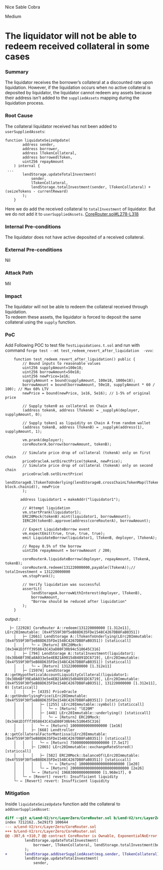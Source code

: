 Nice Sable Cobra

Medium

# The liquidator will not be able to redeem received collateral in some cases

### Summary

The liquidator receives the borrower’s collateral at a discounted rate upon liquidation. However, if the liquidation occurs when no active collateral is deposited by liquidator, the liquidator cannot redeem any assets because their address isn't added to the `suppliedAssets` mapping during the liquidation process.


### Root Cause

The collateral liquidator received has not been added to `userSuppliedAssets`:
```solidity
function liquidateSeizeUpdate(
        address sender,
        address borrower,
        address lTokenCollateral,
        address borrowedlToken,
        uint256 repayAmount
    ) internal {
 ...
        lendStorage.updateTotalInvestment(
            sender,
            lTokenCollateral,
            lendStorage.totalInvestment(sender, lTokenCollateral) + (seizeTokens - currentReward)
        );
    }
```
Here we do add the received collateral to `totalInvestment` of liquidator. But we do not add it to `userSuppliedAssets`.
[CoreRouter.sol#L278-L318](https://github.com/sherlock-audit/2025-05-lend-audit-contest/blob/main/Lend-V2/src/LayerZero/CoreRouter.sol#L278-L318)


### Internal Pre-conditions

The liquidator does not have active deposited of a received collateral.


### External Pre-conditions

Nil

### Attack Path

Mil

### Impact

The liquidator will not be able to redeem the collateral received through liquidation.  
To redeem these assets, the liquidator is forced to deposit the same collateral using the `supply` function.


### PoC

Add Following POC to test file `TestLiquidations.t.sol` and run with command `forge test --mt test_redeem_revert_after_liquidation  -vvv`:
```solidity
    function test_redeem_revert_after_liquidation() public {
        // Bound inputs to reasonable values
        uint256 supplyAmount=100e18; 
        uint256 borrowAmount=50e18; 
        uint256 newPrice=1e16;
        supplyAmount = bound(supplyAmount, 100e18, 1000e18);
        borrowAmount = bound(borrowAmount, 50e18, supplyAmount * 60 / 100); // Max 60% LTV
        newPrice = bound(newPrice, 1e16, 5e16); // 1-5% of original price

        // Supply token0 as collateral on Chain A
        (address tokenA, address lTokenA) = _supplyA(deployer, supplyAmount, 0);

        // Supply token1 as liquidity on Chain A from random wallet
        (address tokenB, address lTokenB) = _supplyA(address(1), supplyAmount, 1);

        vm.prank(deployer);
        coreRouterA.borrow(borrowAmount, tokenB);

        // Simulate price drop of collateral (tokenA) only on first chain
        priceOracleA.setDirectPrice(tokenA, newPrice);
        // Simulate price drop of collateral (tokenA) only on second chain
        priceOracleB.setDirectPrice(
            lendStorageB.lTokenToUnderlying(lendStorageB.crossChainLTokenMap(lTokenA, block.chainid)), newPrice
        );

       address liquidator1 = makeAddr("liquidator1");

        // Attempt liquidation
        vm.startPrank(liquidator1);
        ERC20Mock(tokenB).mint(liquidator1, borrowAmount);
        IERC20(tokenB).approve(address(coreRouterA), borrowAmount);

        // Expect LiquidateBorrow event
        vm.expectEmit(true, true, true, true);
        emit LiquidateBorrow(liquidator1, lTokenB, deployer, lTokenA);

        // Repay 0.5% of the borrow
        uint256 repayAmount = borrowAmount / 200;

        coreRouterA.liquidateBorrow(deployer, repayAmount, lTokenA, tokenB);
        coreRouterA.redeem(131220000000,payable(lTokenA));// totalInvestment = 131220000000
        vm.stopPrank();

        // Verify liquidation was successful
        assertLt(
            lendStorageA.borrowWithInterest(deployer, lTokenB),
            borrowAmount,
            "Borrow should be reduced after liquidation"
        );
    }

```
output :
```shell
  ├─ [22928] CoreRouter A::redeem(131220000000 [1.312e11], LErc20Immutable: [0x4f559F30f5eB88D635FDe1548C4267DB8FaB0351])
    │   ├─ [2661] LendStorage A::lTokenToUnderlying(LErc20Immutable: [0x4f559F30f5eB88D635FDe1548C4267DB8FaB0351]) [staticcall]
    │   │   └─ ← [Return] ERC20Mock: [0x34A1D3fff3958843C43aD80F30b94c510645C316]
    │   ├─ [794] LendStorage A::totalInvestment(liquidator1: [0x30b6Bf39Ea8A033e5e4EB21A9015d84891DC6719], LErc20Immutable: [0x4f559F30f5eB88D635FDe1548C4267DB8FaB0351]) [staticcall]
    │   │   └─ ← [Return] 131220000000 [1.312e11]
    │   ├─ [15974] LendStorage A::getHypotheticalAccountLiquidityCollateral(liquidator1: [0x30b6Bf39Ea8A033e5e4EB21A9015d84891DC6719], LErc20Immutable: [0x4f559F30f5eB88D635FDe1548C4267DB8FaB0351], 131220000000 [1.312e11], 0) [staticcall]
    │   │   ├─ [4335] PriceOracle A::getUnderlyingPrice(LErc20Immutable: [0x4f559F30f5eB88D635FDe1548C4267DB8FaB0351]) [staticcall]
    │   │   │   ├─ [1255] LErc20Immutable::symbol() [staticcall]
    │   │   │   │   └─ ← [Return] "lE20M"
    │   │   │   ├─ [448] LErc20Immutable::underlying() [staticcall]
    │   │   │   │   └─ ← [Return] ERC20Mock: [0x34A1D3fff3958843C43aD80F30b94c510645C316]
    │   │   │   └─ ← [Return] 10000000000000000 [1e16]
    │   │   ├─ [668] Lendtroller A::getCollateralFactorMantissa(LErc20Immutable: [0x4f559F30f5eB88D635FDe1548C4267DB8FaB0351]) [staticcall]
    │   │   │   └─ ← [Return] 750000000000000000 [7.5e17]
    │   │   ├─ [2065] LErc20Immutable::exchangeRateStored() [staticcall]
    │   │   │   ├─ [582] ERC20Mock::balanceOf(LErc20Immutable: [0x4f559F30f5eB88D635FDe1548C4267DB8FaB0351]) [staticcall]
    │   │   │   │   └─ ← [Return] 100000000000000000000 [1e20]
    │   │   │   └─ ← [Return] 200000000000000000000000000 [2e26]
    │   │   └─ ← [Return] 196830000000000000 [1.968e17], 0
    │   └─ ← [Revert] revert: Insufficient liquidity
    └─ ← [Revert] revert: Insufficient liquidity
```


### Mitigation

Inside `liquidateSeizeUpdate` function add the collateral to `addUserSuppliedAsset`:
```diff
diff --git a/Lend-V2/src/LayerZero/CoreRouter.sol b/Lend-V2/src/LayerZero/CoreRouter.sol
index 7212162..5e291f3 100644
--- a/Lend-V2/src/LayerZero/CoreRouter.sol
+++ b/Lend-V2/src/LayerZero/CoreRouter.sol
@@ -307,6 +310,7 @@ contract CoreRouter is Ownable, ExponentialNoError {
         lendStorage.updateTotalInvestment(
             borrower, lTokenCollateral, lendStorage.totalInvestment(borrower, lTokenCollateral) - seizeTokens
         );
+        lendStorage.addUserSuppliedAsset(msg.sender, lTokenCollateral);
         lendStorage.updateTotalInvestment(
             sender,
```

